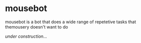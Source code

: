 # mousebot

mousebot is a bot that does a wide range of repetetive tasks that themousery doesn't want to do

*under construction...*

